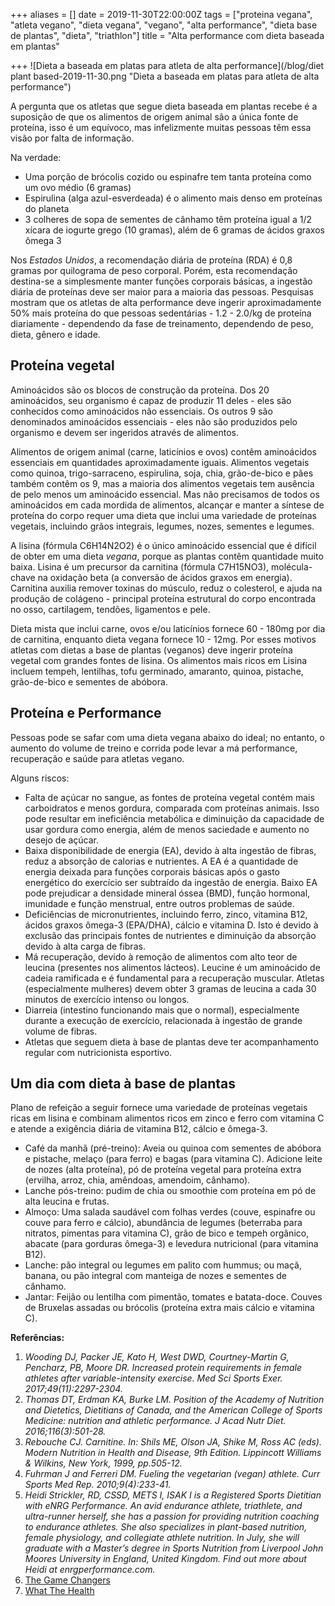 +++
aliases = []
date = 2019-11-30T22:00:00Z
tags = ["proteina vegana", "atleta vegano", "dieta vegana", "vegano", "alta performance", "dieta base de plantas", "dieta", "triathlon"]
title = "Alta performance com dieta baseada em plantas"

+++
![Dieta a baseada em platas para atleta de alta performance](/blog/diet plant based-2019-11-30.png "Dieta a baseada em platas para atleta de alta performance")

A pergunta que os atletas que segue dieta baseada em plantas recebe é a suposição de que os alimentos de origem animal são a única fonte de proteína, isso é um equívoco, mas infelizmente muitas pessoas têm essa visão por falta de informação.

Na verdade:

* Uma porção de brócolis cozido ou espinafre tem tanta proteína como um ovo médio (6 gramas)
* Espirulina (alga azul-esverdeada) é o alimento mais denso em proteínas do planeta
* 3 colheres de sopa de sementes de cânhamo têm proteína igual a 1/2 xícara de iogurte grego (10 gramas), além de 6 gramas de ácidos graxos ômega 3

Nos _Estados Unidos_, a recomendação diária de proteína (RDA) é 0,8 gramas por quilograma de peso corporal. Porém, esta recomendação destina-se a simplesmente manter funções corporais básicas, a ingestão diária de proteínas deve ser maior para a maioria das pessoas. Pesquisas mostram que os atletas de alta performance deve ingerir aproximadamente 50% mais proteína do que pessoas sedentárias - 1.2 - 2.0/kg de proteína diariamente - dependendo da fase de treinamento, dependendo de peso, dieta, gênero e idade.

## Proteína vegetal

Aminoácidos são os blocos de construção da proteína. Dos 20 aminoácidos, seu organismo é capaz de produzir 11 deles - eles são conhecidos como aminoácidos não essenciais. Os outros 9 são denominados aminoácidos essenciais - eles não são produzidos pelo organismo e devem ser ingeridos através de alimentos.

Alimentos de origem animal (carne, laticínios e ovos) contêm aminoácidos essenciais em quantidades aproximadamente iguais. Alimentos vegetais como quinoa, trigo-sarraceno, espirulina, soja, chia, grão-de-bico e pães também contêm os 9, mas a maioria dos alimentos vegetais tem ausência de pelo menos um aminoácido essencial. Mas não precisamos de todos os aminoácidos em cada mordida de alimentos, alcançar e manter a síntese de proteína do corpo requer uma dieta que inclui uma variedade de proteínas vegetais, incluindo grãos integrais, legumes, nozes, sementes e legumes.

A lisina (fórmula C6H14N2O2) é o único aminoácido essencial que é difícil de obter em uma dieta _vegana_, porque as plantas contêm quantidade muito baixa. Lisina é um precursor da carnitina (fórmula C7H15NO3), molécula-chave na oxidação beta (a conversão de ácidos graxos em energia). Carnitina auxilia remover toxinas do músculo, reduz o colesterol, e ajuda na produção de colágeno - principal proteína estrutural do corpo encontrada no osso, cartilagem, tendões, ligamentos e pele.

Dieta mista que inclui carne, ovos e/ou laticínios fornece 60 - 180mg por dia de carnitina, enquanto dieta vegana fornece 10 - 12mg. Por esses motivos atletas com dietas a base de plantas (veganos) deve ingerir proteína vegetal com grandes fontes de lisina. Os alimentos mais ricos em Lisina incluem tempeh, lentilhas, tofu germinado, amaranto, quinoa, pistache, grão-de-bico e sementes de abóbora.

## Proteína e Performance

Pessoas pode se safar com uma dieta vegana abaixo do ideal; no entanto, o aumento do volume de treino e corrida pode levar a má performance, recuperação e saúde para atletas vegano.

Alguns riscos:

* Falta de açúcar no sangue, as fontes de proteína vegetal contém mais carboidratos e menos gordura, comparada com proteínas animais. Isso pode resultar em ineficiência metabólica e diminuição da capacidade de usar gordura como energia, além de menos saciedade e aumento no desejo de açúcar.
* Baixa disponibilidade de energia (EA), devido à alta ingestão de fibras, reduz a absorção de calorias e nutrientes. A EA é a quantidade de energia deixada para funções corporais básicas após o gasto energético do exercício ser subtraído da ingestão de energia. Baixo EA pode prejudicar a densidade mineral óssea (BMD), função hormonal, imunidade e função menstrual, entre outros problemas de saúde.
* Deficiências de micronutrientes, incluindo ferro, zinco, vitamina B12, ácidos graxos ômega-3 (EPA/DHA), cálcio e vitamina D. Isto é devido à exclusão das principais fontes de nutrientes e diminuição da absorção devido à alta carga de fibras.
* Má recuperação, devido à remoção de alimentos com alto teor de leucina (presentes nos alimentos lácteos). Leucine é um aminoácido de cadeia ramificada e é fundamental para a recuperação muscular. Atletas (especialmente mulheres) devem obter 3 gramas de leucina a cada 30 minutos de exercício intenso ou longos.
* Diarreia (intestino funcionando mais que o normal), especialmente durante a execução de exercício, relacionada à ingestão de grande volume de fibras.
* Atletas que seguem dieta à base de plantas deve ter acompanhamento regular com nutricionista esportivo.

## Um dia com dieta à base de plantas

Plano de refeição a seguir fornece uma variedade de proteínas vegetais ricas em lisina e combinam alimentos ricos em zinco e ferro com vitamina C e atende a exigência diária de vitamina B12, cálcio e ômega-3.

* Café da manhã (pré-treino): Aveia ou quinoa com sementes de abóbora e pistache, melaço (para ferro) e bagas (para vitamina C). Adicione leite de nozes (alta proteína), pó de proteína vegetal para proteína extra (ervilha, arroz, chia, amêndoas, amendoim, cânhamo).
* Lanche pós-treino: pudim de chia ou smoothie com proteína em pó de alta leucina e frutas.
* Almoço: Uma salada saudável com folhas verdes (couve, espinafre ou couve para ferro e cálcio), abundância de legumes (beterraba para nitratos, pimentas para vitamina C), grão de bico e tempeh orgânico, abacate (para gorduras ômega-3) e levedura nutricional (para vitamina B12).
* Lanche: pão integral ou legumes em palito com hummus; ou maçã, banana, ou pão integral com manteiga de nozes e sementes de cânhamo.
* Jantar: Feijão ou lentilha com pimentão, tomates e batata-doce. Couves de Bruxelas assadas ou brócolis (proteína extra mais cálcio e vitamina C).

**Referências:**

1. _Wooding DJ, Packer JE, Kato H, West DWD, Courtney-Martin G, Pencharz, PB, Moore DR. Increased protein requirements in female athletes after variable-intensity exercise. Med Sci Sports Exer. 2017;49(11):2297-2304._
2. _Thomas DT, Erdman KA, Burke LM. Position of the Academy of Nutrition and Dietetics, Dietitians of Canada, and the American College of Sports Medicine: nutrition and athletic performance. J Acad Nutr Diet. 2016;116(3):501-28._
3. _Rebouche CJ. Carnitine. In: Shils ME, Olson JA, Shike M, Ross AC (eds). Modern Nutrition in Health and Disease, 9th Edition. Lippincott Williams & Wilkins, New York, 1999, pp.505-12._
4. _Fuhrman J and Ferreri DM. Fueling the vegetarian (vegan) athlete. Curr Sports Med Rep. 2010;9(4):233-41._
5. _Heidi Strickler, RD, CSSD, METS I, ISAK I is a Registered Sports Dietitian with eNRG Performance. An avid endurance athlete, triathlete, and ultra-runner herself, she has a passion for providing nutrition coaching to endurance athletes. She also specializes in plant-based nutrition, female physiology, and collegiate athlete nutrition. In July, she will graduate with a Master’s degree in Sports Nutrition from Liverpool John Moores University in England, United Kingdom. Find out more about Heidi at enrgperformance.com._
6. [The Game Changers](https://filmow.com/dieta-de-gladiadores-t256320/ "Dieta de Gladiadores, serie produzida pela Netflix - Filmow")
7. [What The Health](https://filmow.com/que-raio-de-saude-t236070/ "Que Raio de Saúde - Filmow")
